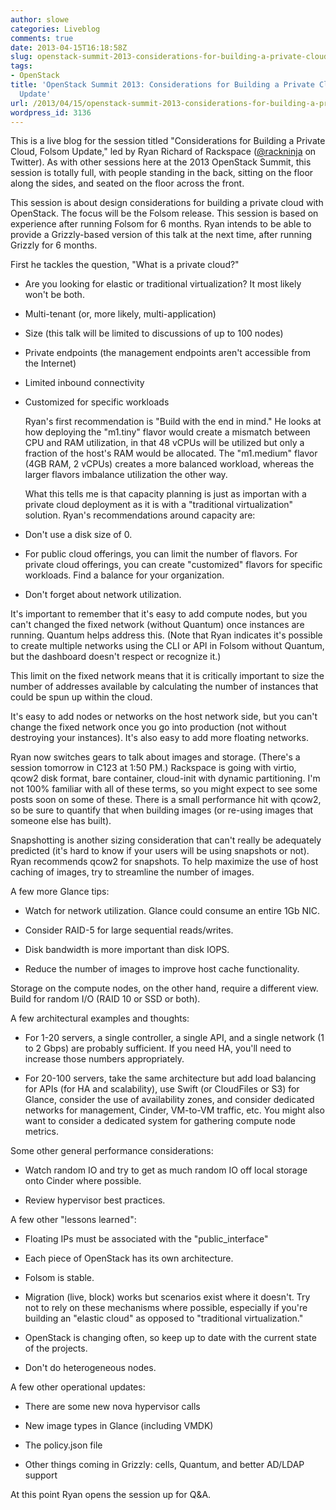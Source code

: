 ```yaml
---
author: slowe
categories: Liveblog
comments: true
date: 2013-04-15T16:18:58Z
slug: openstack-summit-2013-considerations-for-building-a-private-cloud-folsom-update
tags:
- OpenStack
title: 'OpenStack Summit 2013: Considerations for Building a Private Cloud, Folsom
  Update'
url: /2013/04/15/openstack-summit-2013-considerations-for-building-a-private-cloud-folsom-update/
wordpress_id: 3136
---
```


This is a live blog for the session titled "Considerations for Building a Private Cloud, Folsom Update," led by Ryan Richard of Rackspace ([@rackninja](https://twitter.com/rackninja) on Twitter). As with other sessions here at the 2013 OpenStack Summit, this session is totally full, with people standing in the back, sitting on the floor along the sides, and seated on the floor across the front.

This session is about design considerations for building a private cloud with OpenStack. The focus will be the Folsom release. This session is based on experience after running Folsom for 6 months. Ryan intends to be able to provide a Grizzly-based version of this talk at the next time, after running Grizzly for 6 months.

First he tackles the question, "What is a private cloud?"

* Are you looking for elastic or traditional virtualization? It most likely won't be both.

* Multi-tenant (or, more likely, multi-application)

* Size (this talk will be limited to discussions of up to 100 nodes)

* Private endpoints (the management endpoints aren't accessible from the Internet)

* Limited inbound connectivity

* Customized for specific workloads

    Ryan's first recommendation is "Build with the end in mind." He looks at how deploying the "m1.tiny" flavor would create a mismatch between CPU and RAM utilization, in that 48 vCPUs will be utilized but only a fraction of the host's RAM would be allocated. The "m1.medium" flavor (4GB RAM, 2 vCPUs) creates a more balanced workload, whereas the larger flavors imbalance utilization the other way.

    What this tells me is that capacity planning is just as importan with a private cloud deployment as it is with a "traditional virtualization" solution. Ryan's recommendations around capacity are:

* Don't use a disk size of 0.

* For public cloud offerings, you can limit the number of flavors. For private cloud offerings, you can create "customized" flavors for specific workloads. Find a balance for your organization.

* Don't forget about network utilization.

It's important to remember that it's easy to add compute nodes, but you can't changed the fixed network (without Quantum) once instances are running. Quantum helps address this. (Note that Ryan indicates it's possible to create multiple networks using the CLI or API in Folsom without Quantum, but the dashboard doesn't respect or recognize it.)

This limit on the fixed network means that it is critically important to size the number of addresses available by calculating the number of instances that could be spun up within the cloud.

It's easy to add nodes or networks on the host network side, but you can't change the fixed network once you go into production (not without destroying your instances). It's also easy to add more floating networks.

Ryan now switches gears to talk about images and storage. (There's a session tomorrow in C123 at 1:50 PM.) Rackspace is going with virtio, qcow2 disk format, bare container, cloud-init with dynamic partitioning. I'm not 100% familiar with all of these terms, so you might expect to see some posts soon on some of these. There is a small performance hit with qcow2, so be sure to quantify that when building images (or re-using images that someone else has built).

Snapshotting is another sizing consideration that can't really be adequately predicted (it's hard to know if your users will be using snapshots or not). Ryan recommends qcow2 for snapshots. To help maximize the use of host caching of images, try to streamline the number of images.

A few more Glance tips:

* Watch for network utilization. Glance could consume an entire 1Gb NIC.

* Consider RAID-5 for large sequential reads/writes.

* Disk bandwidth is more important than disk IOPS.

* Reduce the number of images to improve host cache functionality.

Storage on the compute nodes, on the other hand, require a different view. Build for random I/O (RAID 10 or SSD or both).

A few architectural examples and thoughts:

* For 1-20 servers, a single controller, a single API, and a single network (1 to 2 Gbps) are probably sufficient. If you need HA, you'll need to increase those numbers appropriately.

* For 20-100 servers, take the same architecture but add load balancing for APIs (for HA and scalability), use Swift (or CloudFiles or S3) for Glance, consider the use of availability zones, and consider dedicated networks for management, Cinder, VM-to-VM traffic, etc. You might also want to consider a dedicated system for gathering compute node metrics.

Some other general performance considerations:

* Watch random IO and try to get as much random IO off local storage onto Cinder where possible.

* Review hypervisor best practices.

A few other "lessons learned":

* Floating IPs must be associated with the "public_interface"

* Each piece of OpenStack has its own architecture.

* Folsom is stable.

* Migration (live, block) works but scenarios exist where it doesn't. Try not to rely on these mechanisms where possible, especially if you're building an "elastic cloud" as opposed to "traditional virtualization."

* OpenStack is changing often, so keep up to date with the current state of the projects.

* Don't do heterogeneous nodes.

A few other operational updates:

* There are some new nova hypervisor calls

* New image types in Glance (including VMDK)

* The policy.json file

* Other things coming in Grizzly: cells, Quantum, and better AD/LDAP support

At this point Ryan opens the session up for Q&A.
